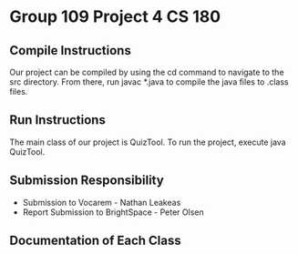 # Group 109 Project 4 CS 180

## Compile Instructions
Our project can be compiled by using the cd command to navigate to the src directory.
From there, run javac *.java to compile the java files to .class files.

## Run Instructions
The main class of our project is QuizTool. To run the project, execute java QuizTool.


## Submission Responsibility
* Submission to Vocarem - Nathan Leakeas
* Report Submission to BrightSpace - Peter Olsen


## Documentation of Each Class
